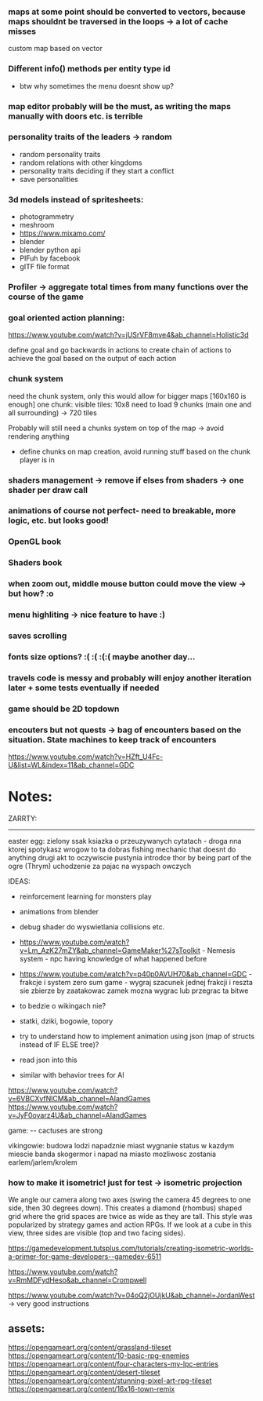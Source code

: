 
### maps at some point should be converted to vectors, because maps shouldnt be traversed in the loops -> a lot of cache misses
custom map based on vector


### Different info() methods per entity type id
- btw why sometimes the menu doesnt show up?
 
### map editor probably will be the must, as writing the maps manually with doors etc. is terrible

### personality traits of the leaders -> random
- random personality traits
- random relations with other kingdoms
- personality traits deciding if they start a conflict
- save personalities

### 3d models instead of spritesheets:
 - photogrammetry
 - meshroom 
 - https://www.mixamo.com/
 - blender
 - blender python api
 - PIFuh by facebook
 - gITF file format 

### Profiler -> aggregate total times from many functions over the course of the game

### goal oriented action planning:
https://www.youtube.com/watch?v=jUSrVF8mve4&ab_channel=Holistic3d

define goal and go backwards in actions to create chain of actions to achieve the goal based on the output of each action

### chunk system
need the chunk system, only this would allow for bigger maps [160x160 is enough]
one chunk: visible tiles: 10x8
need to load 9 chunks (main one and all surrounding) -> 720 tiles

Probably will still need a chunks system on top of the map -> avoid rendering anything 
- define chunks on map creation, avoid running stuff based on the chunk player is in


### shaders management -> remove if elses from shaders -> one shader per draw call

### animations of course not perfect- need to breakable, more logic, etc. but looks good!

### OpenGL book

### Shaders book

### when zoom out, middle mouse button could move the view -> but how? :o

### menu highliting -> nice feature to have :)

### saves scrolling

### fonts size options? :( :( :(:( maybe another day...

### travels code is messy and probably will enjoy another iteration later + some tests eventually if needed

### game should be 2D topdown

### encouters but not quests -> bag of encounters based on the situation. State machines to keep track of encounters
https://www.youtube.com/watch?v=HZft_U4Fc-U&list=WL&index=11&ab_channel=GDC

# Notes:

ZARRTY:
--- - --- 
easter egg:
zielony ssak
ksiazka o przeuzywanych cytatach - droga nna ktorej spotykasz wrogow to ta dobras
fishing mechanic that doesnt do anything
drugi akt to oczywiscie pustynia
introdce thor by being part of the ogre (Thrym)
uchodzenie za pajac na wyspach owczych


IDEAS:
- reinforcement learning for monsters play
- animations from blender
- debug shader do wyswietlania collisions etc.
- https://www.youtube.com/watch?v=Lm_AzK27mZY&ab_channel=GameMaker%27sToolkit - Nemesis system - npc having knowledge of what happened before
- https://www.youtube.com/watch?v=p40p0AVUH70&ab_channel=GDC - frakcje i system zero sum game  - wygraj szacunek jednej frakcji i reszta sie zbierze by zaatakowac zamek
 mozna wygrac lub przegrac ta bitwe

- to bedzie o wikingach nie?
- statki, dziki, bogowie, topory

- try to understand how to implement animation using json (map of structs instead of IF ELSE tree)?
- read json into this
- similar with behavior trees for AI

https://www.youtube.com/watch?v=6VBCXvfNlCM&ab_channel=AIandGames
https://www.youtube.com/watch?v=JyF0oyarz4U&ab_channel=AIandGames

game:
-- cactuses are strong



vikingowie:
budowa lodzi
napadznie miast
wygnanie
status w kazdym miescie
banda skogermor i napad na miasto
mozliwosc zostania earlem/jarlem/krolem


### how to make it isometric! just for test -> isometric projection

We angle our camera along two axes (swing the camera 45 degrees to one side, then 30 degrees down). This creates a diamond (rhombus) shaped grid where the grid spaces are twice as wide as they are tall. This style was popularized by strategy games and action RPGs. If we look at a cube in this view, three sides are visible (top and two facing sides).

https://gamedevelopment.tutsplus.com/tutorials/creating-isometric-worlds-a-primer-for-game-developers--gamedev-6511

 https://www.youtube.com/watch?v=RmMDFydHeso&ab_channel=Crompwell  

https://www.youtube.com/watch?v=04oQ2jOUjkU&ab_channel=JordanWest -> very good instructions




## assets:

https://opengameart.org/content/grassland-tileset
https://opengameart.org/content/10-basic-rpg-enemies
https://opengameart.org/content/four-characters-my-lpc-entries
https://opengameart.org/content/desert-tileset
https://opengameart.org/content/stunning-pixel-art-rpg-tileset
https://opengameart.org/content/16x16-town-remix
